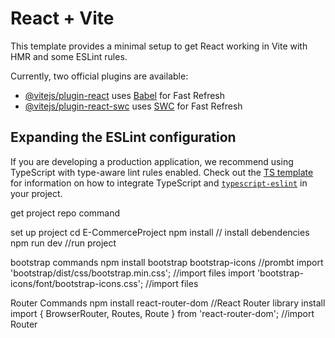 # React + Vite

This template provides a minimal setup to get React working in Vite with HMR and some ESLint rules.

Currently, two official plugins are available:

- [@vitejs/plugin-react](https://github.com/vitejs/vite-plugin-react/blob/main/packages/plugin-react) uses [Babel](https://babeljs.io/) for Fast Refresh
- [@vitejs/plugin-react-swc](https://github.com/vitejs/vite-plugin-react/blob/main/packages/plugin-react-swc) uses [SWC](https://swc.rs/) for Fast Refresh

## Expanding the ESLint configuration

If you are developing a production application, we recommend using TypeScript with type-aware lint rules enabled. Check out the [TS template](https://github.com/vitejs/vite/tree/main/packages/create-vite/template-react-ts) for information on how to integrate TypeScript and [`typescript-eslint`](https://typescript-eslint.io) in your project.


  get project repo command
  
  
  
  set up project
  cd E-CommerceProject
  npm install    // install debendencies
  npm run dev    //run project
  
  bootstrap commands
  npm install bootstrap bootstrap-icons //prombt
  import 'bootstrap/dist/css/bootstrap.min.css'; //import files
    import 'bootstrap-icons/font/bootstrap-icons.css'; //import files
    
  Router Commands
   npm install react-router-dom //React Router library install
   import { BrowserRouter, Routes, Route } from 'react-router-dom'; //import Router
    

